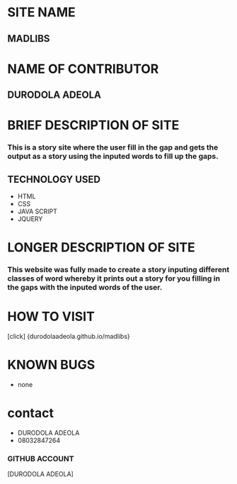 # SITE NAME #
## MADLIBS ##
# NAME OF CONTRIBUTOR #
## DURODOLA ADEOLA ##
# BRIEF DESCRIPTION OF SITE #
### This is a story site where the user fill in the gap and gets the output as a story using the inputed words to fill up the gaps.
## TECHNOLOGY USED 
* HTML
* CSS
* JAVA SCRIPT
* JQUERY
# LONGER DESCRIPTION OF SITE #
### This website was fully made to create a story inputing different classes of word whereby it prints out a story for you filling in the gaps with the inputed words of the user.

# HOW TO VISIT
[click] {durodolaadeola.github.io/madlibs}


# KNOWN BUGS
* none
# contact #
 * DURODOLA ADEOLA
 * 08032847264
 ### GITHUB ACCOUNT
 [DURODOLA ADEOLA]
